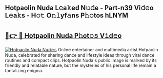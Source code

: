 ## Hotpaolin Nuda L𝚎a𝚔ed N𝚞𝚍e - Part-n39 Vi𝚍𝚎o L𝚎a𝚔s - H𝚘𝚝 O𝚗𝚕yf𝚊ns P𝚑𝚘tos hLNYM

# <h2><a href="http://kf03ej.oniu.top/?m=Hotpaolin+Nuda">🔗👉 🔴 Hotpaolin Nuda P𝚑ot𝚘𝚜 V𝚒d𝚎o</a></h2>

[![Hotpaolin Nuda Nu𝚍e𝚜](https://i.imgur.com/0qMVB7G.gif)](http://kf03ej.oniu.top/?m=Hotpaolin+Nuda)
Online entertainer and multimedia artist Hotpaolin Nuda, celebrated for sharing dance and lifestyle ideas through viral dance routines and compact clips. Hotpaolin Nuda's public image is marked by its friendly and relatable nature, but the mysteries of his personal life remain a tantalizing enigma.  
